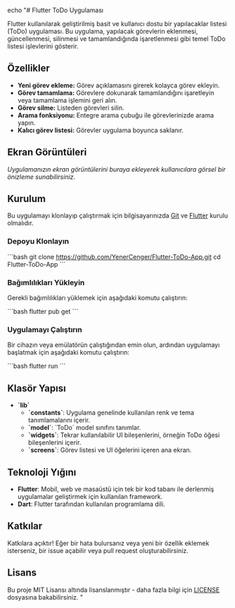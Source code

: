 echo "# Flutter ToDo Uygulaması

Flutter kullanılarak geliştirilmiş basit ve kullanıcı dostu bir yapılacaklar listesi (ToDo) uygulaması. Bu uygulama, yapılacak görevlerin eklenmesi, güncellenmesi, silinmesi ve tamamlandığında işaretlenmesi gibi temel ToDo listesi işlevlerini gösterir.

## Özellikler

- **Yeni görev ekleme:** Görev açıklamasını girerek kolayca görev ekleyin.
- **Görev tamamlama:** Görevlere dokunarak tamamlandığını işaretleyin veya tamamlama işlemini geri alın.
- **Görev silme:** Listeden görevleri silin.
- **Arama fonksiyonu:** Entegre arama çubuğu ile görevlerinizde arama yapın.
- **Kalıcı görev listesi:** Görevler uygulama boyunca saklanır.

## Ekran Görüntüleri

_Uygulamanızın ekran görüntülerini buraya ekleyerek kullanıcılara görsel bir önizleme sunabilirsiniz._

## Kurulum

Bu uygulamayı klonlayıp çalıştırmak için bilgisayarınızda [Git](https://git-scm.com) ve [Flutter](https://flutter.dev) kurulu olmalıdır.

### Depoyu Klonlayın

\`\`\`bash
git clone https://github.com/YenerCenger/Flutter-ToDo-App.git
cd Flutter-ToDo-App
\`\`\`

### Bağımlılıkları Yükleyin

Gerekli bağımlılıkları yüklemek için aşağıdaki komutu çalıştırın:

\`\`\`bash
flutter pub get
\`\`\`

### Uygulamayı Çalıştırın

Bir cihazın veya emülatörün çalıştığından emin olun, ardından uygulamayı başlatmak için aşağıdaki komutu çalıştırın:

\`\`\`bash
flutter run
\`\`\`

## Klasör Yapısı

- **\`lib\`**
  - **\`constants\`**: Uygulama genelinde kullanılan renk ve tema tanımlamalarını içerir.
  - **\`model\`**: \`ToDo\` model sınıfını tanımlar.
  - **\`widgets\`**: Tekrar kullanılabilir UI bileşenlerini, örneğin ToDo öğesi bileşenlerini içerir.
  - **\`screens\`**: Görev listesi ve UI öğelerini içeren ana ekran.

## Teknoloji Yığını

- **Flutter**: Mobil, web ve masaüstü için tek bir kod tabanı ile derlenmiş uygulamalar geliştirmek için kullanılan framework.
- **Dart**: Flutter tarafından kullanılan programlama dili.

## Katkılar

Katkılara açıktır! Eğer bir hata bulursanız veya yeni bir özellik eklemek isterseniz, bir issue açabilir veya pull request oluşturabilirsiniz.

## Lisans

Bu proje MIT Lisansı altında lisanslanmıştır - daha fazla bilgi için [LICENSE](LICENSE) dosyasına bakabilirsiniz.
" 
